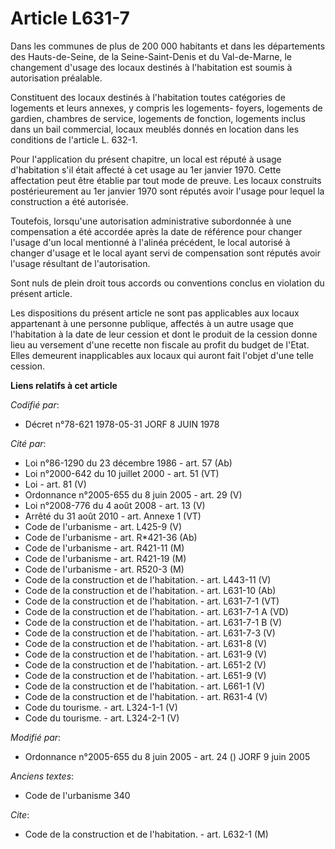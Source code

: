 # Article L631-7

Dans les communes de plus de 200 000 habitants et dans les départements des Hauts-de-Seine, de la Seine-Saint-Denis et du
Val-de-Marne, le changement d'usage des locaux destinés à l'habitation est soumis à autorisation préalable.

Constituent des locaux destinés à l'habitation toutes catégories de logements et leurs annexes, y compris les logements-
foyers, logements de gardien, chambres de service, logements de fonction, logements inclus dans un bail commercial, locaux
meublés donnés en location dans les conditions de l'article L. 632-1.

Pour l'application du présent chapitre, un local est réputé à usage d'habitation s'il était affecté à cet usage au 1er
janvier 1970. Cette affectation peut être établie par tout mode de preuve. Les locaux construits postérieurement au 1er
janvier 1970 sont réputés avoir l'usage pour lequel la construction a été autorisée.

Toutefois, lorsqu'une autorisation administrative subordonnée à une compensation a été accordée après la date de référence
pour changer l'usage d'un local mentionné à l'alinéa précédent, le local autorisé à changer d'usage et le local ayant servi
de compensation sont réputés avoir l'usage résultant de l'autorisation.

Sont nuls de plein droit tous accords ou conventions conclus en violation du présent article.

Les dispositions du présent article ne sont pas applicables aux locaux appartenant à une personne publique, affectés à un
autre usage que l'habitation à la date de leur cession et dont le produit de la cession donne lieu au versement d'une recette
non fiscale au profit du budget de l'Etat. Elles demeurent inapplicables aux locaux qui auront fait l'objet d'une telle
cession.

**Liens relatifs à cet article**

_Codifié par_:

  - Décret n°78-621 1978-05-31 JORF 8 JUIN 1978

_Cité par_:

  - Loi n°86-1290 du 23 décembre 1986 - art. 57 (Ab)
  - Loi n°2000-642 du 10 juillet 2000 - art. 51 (VT)
  - Loi - art. 81 (V)
  - Ordonnance n°2005-655 du 8 juin 2005 - art. 29 (V)
  - Loi n°2008-776 du 4 août 2008 - art. 13 (V)
  - Arrêté du 31 août 2010 - art. Annexe 1 (VT)
  - Code de l'urbanisme - art. L425-9 (V)
  - Code de l'urbanisme - art. R*421-36 (Ab)
  - Code de l'urbanisme - art. R421-11 (M)
  - Code de l'urbanisme - art. R421-19 (M)
  - Code de l'urbanisme - art. R520-3 (M)
  - Code de la construction et de l'habitation. - art. L443-11 (V)
  - Code de la construction et de l'habitation. - art. L631-10 (Ab)
  - Code de la construction et de l'habitation. - art. L631-7-1 (VT)
  - Code de la construction et de l'habitation. - art. L631-7-1 A (VD)
  - Code de la construction et de l'habitation. - art. L631-7-1 B (V)
  - Code de la construction et de l'habitation. - art. L631-7-3 (V)
  - Code de la construction et de l'habitation. - art. L631-8 (V)
  - Code de la construction et de l'habitation. - art. L631-9 (V)
  - Code de la construction et de l'habitation. - art. L651-2 (V)
  - Code de la construction et de l'habitation. - art. L651-9 (V)
  - Code de la construction et de l'habitation. - art. L661-1 (V)
  - Code de la construction et de l'habitation. - art. R631-4 (V)
  - Code du tourisme. - art. L324-1-1 (V)
  - Code du tourisme. - art. L324-2-1 (V)

_Modifié par_:

  - Ordonnance n°2005-655 du 8 juin 2005 - art. 24 () JORF 9 juin 2005

_Anciens textes_:

  - Code de l'urbanisme 340

_Cite_:

  - Code de la construction et de l'habitation. - art. L632-1 (M)
